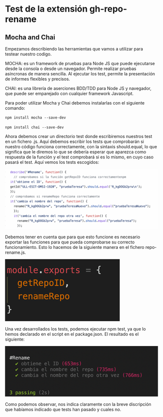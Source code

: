 
# Test de la extensión gh-repo-rename

## Mocha and Chai 
Empezamos describiendo las herramientas que vamos a utilizar para testear nuestro codigo. 

MOCHA: es un framework de pruebas para Node JS que puede ejecutarse desde la consola o desde un navegador. Permite realizar pruebas asíncronas de manera sencilla. Al ejecutar los test, permite la presentación de informes flexibles y precisos.

CHAI: es una librería de aserciones BDD/TDD para Node JS y navegador, que puede ser  emparejado con cualquier framework Javascript.

Para poder utilizar Mocha y Chai debemos instalarlas con el siguiente comando: 

```
npm install mocha --save-dev

npm install chai --save-dev

```
Ahora debemos crear un directorio test donde escribiremos nuestros test en un fichero .js. 
Aquí debemos escribir los tests que comprobarán si nuestro código funciona correctamente, con la sintaxis should.equal, lo que significa que le diremos lo que se debería esperar que aparezca como respuesta de la función y el test comprobará si es lo mismo, en cuyo caso pasará el test. Aquí vemos los tests escogidos: 

![image](code.png)

Debemos tener en cuenta que para que esto funcione es necesario exportar las funciones para que pueda comprobarse su correcto funcionamiento. Esto lo hacemos de la siguiente manera en el fichero repo-rename.js.

![image](export.png)

Una vez desarrollados los tests, podemos ejecutar npm test, ya que lo hemos declarado en el script en el package.json. El resultado es el siguiente:  

![image](test.png)

Como podemos observar, nos indica claramente con la breve discripción que habíamos indicado que tests han pasado y cuales no.